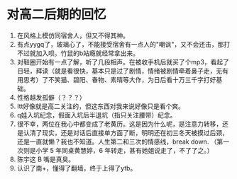 # 对高二后期的回忆

1. 在风格上模仿同宿舍人，但又不得其神。
2. 有点yygq了，玻璃心了，不能接受宿舍有一点人的"嘲讽"，又不会还击，那打不过就加入呗。竹鼠的b站瘾就经常拿出来。
3. 对鞋圈开始有一点了解，听了几段相声。在被收手机后就买了个mp3，看起了日轻，拜读（就是看很快，基本只是过了剧情，情绪被剧情牵着鼻子走，无有用思考）了不笑猫、碧阳、春物、素晴等大作，为日后看十万三千字打好基础。
4. 性格越发孤僻（？？？）
5. ltt好像就是高二关注的，但这东西对我来说好像只是看个爽。
6. q娃入坑纪念，假面入坑后半退坑（指只关注腰带）纪念。
7.  很不幸，两位在我心中都变成了老黄历。这是因为什么呢，是注意力转移，还是认清了现实，还是对话后直接单方面了断，明明还在初三冬天被摸过后颈，还是一直就懒？我也不知道。人生第二和三次的情感线，break down. （第一次则是小学 5 年同桌黄慧婷，6 年转走，甚有她姐说走了，不了了之。）
8. 陈宇这 B 嘴是真臭。
9. 认识了南+，懂得了翻墙，终于上得了ytb。
